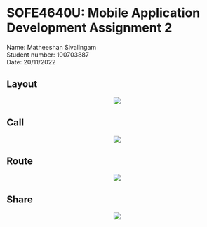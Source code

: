 # SOFE4640U: Mobile Application Development Assignment 2
Name: Matheeshan Sivalingam<br>
Student number: 100703887<br>
Date: 20/11/2022

## Layout
<p align="center">
  <img src="gif/Layout.png">
</p>

## Call 
<p align="center">
  <img src="gif/call.gif">
</p>


## Route
<p align="center">
  <img src="gif/route.gif">
</p>

## Share
<p align="center">
  <img src="gif/share.gif">
</p>
